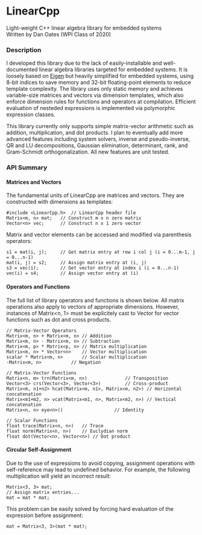 # LinearCpp
Light-weight C++ linear algebra library for embedded systems  
Written by Dan Oates (WPI Class of 2020)

### Description
I developed this library due to the lack of easily-installable and well-documented linear algebra libraries targeted for embedded systems. It is loosely based on [Eigen](http://eigen.tuxfamily.org/index.php?title=Main_Page) but heavily simplified for embedded systems, using 8-bit indices to save memory and 32-bit floating-point elements to reduce template complexity. The library uses only static memory and achieves variable-size matrices and vectors via dimension templates, which also enforce dimension rules for functions and operators at compilation. Efficient evaluation of nesteded expressions is implemented via polymorphic expression classes.

This library currently only supports simple matrix-vector arithmetic such as addition, multiplication, and dot products. I plan to eventually add more advanced features including system solvers, inverse and pseudo-inverse, QR and LU decompositions, Gaussian elimination, determinant, rank, and Gram-Schmidt orthogonalization. All new features are unit tested.

### API Summary
#### Matrices and Vectors
The fundamental units of LinearCpp are matrices and vectors. They are constructed with dimensions as templates:
```
#include <LinearCpp.h>	// LinearCpp header file
Matrix<m, n> mat;	// Construct m x n zero matrix
Vector<n> vec;		// Construct n x 1 zero vector
```
Matrix and vector elements can be accessed and modified via parenthesis operators:
```
s1 = mat(i, j);		// Get matrix entry at row i col j (i = 0...m-1, j = 0...n-1)
mat(i, j) = s2;		// Assign matrix entry at (i, j)
s3 = vec(i);		// Get vector entry at index i (i = 0...n-1)
vec(i) = s4;		// Assign vector entry at (i)
```
#### Operators and Functions
The full list of library operators and functions is shown below. All matrix operations also apply to vectors of appropriate dimensions. However, instances of Matrix<n, 1> must be explicitely cast to Vector<n> for vector functions such as dot and cross products.
```
// Matrix-Vector Operators
Matrix<m, n> + Matrix<m, n>	// Addition
Matrix<m, n> - Matrix<m, n>	// Subtraction
Matrix<m, p> * Matrix<p, n>	// Matrix multiplication
Matrix<m, n> * Vector<n>	// Vector multiplication
scalar * Matrix<m, n>		// Scalar multiplication
-Matrix<m, n>			// Negation

// Matrix-Vector Functions
Matrix<n, m> trn(Matrix<m, n>)				// Transposition
Vector<3> crs(Vector<3>, Vector<3>)			// Cross-product
Matrix<m, n1+n2> hcat(Matrix<m, n1>, Matrix<m, n2>)	// Horizontal concatenation
Matrix<m1+m2, n> vcat(Matrix<m1, n>, Matrix<m2, n>)	// Vectical concatenation
Matrix<n, n> eye<n>()					// Identity

// Scalar Functions
float trace(Matrix<n, n>)	// Trace
float norm(Matrix<n, n>)	// Euclydian norm
float dot(Vector<n>, Vector<n>)	// Dot product
```

#### Circular Self-Assignment
Due to the use of expressions to avoid copying, assignment operations with self-reference may lead to undefined behavior. For example, the following multiplication will yield an incorrect result:
```
Matrix<3, 3> mat;
// Assign matrix entries...
mat = mat * mat;
```
This problem can be easily solved by forcing hard evaluation of the expression before assignment:
```
mat = Matrix<3, 3>(mat * mat);
```

